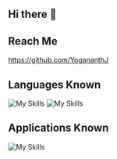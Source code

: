 ## Hi there 👋
## Reach Me
https://github.com/YogananthJ
## Languages Known
![My Skills](https://skillicons.dev/icons?i=js,html,css) ![My Skills](https://skillicons.dev/icons?i=python,java,nodejs)
## Applications Known
![My Skills](https://skillicons.dev/icons?i=mongodb,vscode,figma&theme=light)

<!--
**YogananthJ/YogananthJ** is a ✨ _special_ ✨ repository because its `README.md` (this file) appears on your GitHub profile.

Here are some ideas to get you started:

- 🔭 I’m currently working on ...
- 🌱 I’m currently learning ...
- 👯 I’m looking to collaborate on ...
- 🤔 I’m looking for help with ...
- 💬 Ask me about ...
- 📫 How to reach me: ...
- 😄 Pronouns: ...
- ⚡ Fun fact: ...
-->
